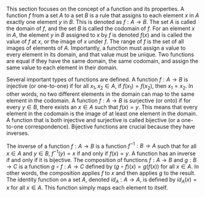 This section focuses on the concept of a function and its properties.  A function $f$ from a set $A$ to a set $B$ is a rule that assigns to each element $x$ in $A$ exactly one element $y$ in $B$.  This is denoted as $f: A \to B$. The set $A$ is called the domain of $f$, and the set $B$ is called the codomain of $f$.  For an element $x$ in $A$, the element $y$ in $B$ assigned to $x$ by $f$ is denoted $f(x)$ and is called the value of $f$ at $x$, or the image of $x$ under $f$. The range of $f$ is the set of all images of elements of $A$.  Importantly, a function must assign a value to every element in its domain, and that value must be unique.  Two functions are equal if they have the same domain, the same codomain, and assign the same value to each element in their domain.

Several important types of functions are defined.  A function $f: A \to B$ is injective (or one-to-one) if for all $x_1, x_2 \in A$, if $f(x_1) = f(x_2)$, then $x_1 = x_2$.  In other words, no two different elements in the domain can map to the same element in the codomain.  A function $f: A \to B$ is surjective (or onto) if for every $y \in B$, there exists an $x \in A$ such that $f(x) = y$. This means that every element in the codomain is the image of at least one element in the domain.  A function that is both injective and surjective is called bijective (or a one-to-one correspondence).  Bijective functions are crucial because they have inverses.

The inverse of a function $f: A \to B$ is a function $f^{-1}: B \to A$ such that for all $x \in A$ and $y \in B$, $f^{-1}(y) = x$ if and only if $f(x) = y$.  A function has an inverse if and only if it is bijective.  The composition of functions $f: A \to B$ and $g: B \to C$ is a function $g \circ f: A \to C$ defined by $(g \circ f)(x) = g(f(x))$ for all $x \in A$.  In other words, the composition applies $f$ to $x$ and then applies $g$ to the result.  The identity function on a set $A$, denoted $id_A: A \to A$, is defined by $id_A(x) = x$ for all $x \in A$. This function simply maps each element to itself.